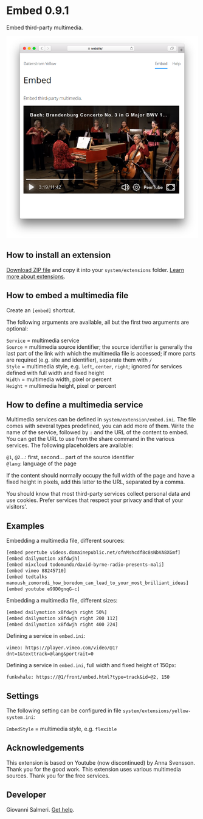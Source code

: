 # Embed 0.9.1

Embed third-party multimedia.

<p align="center"><img src="SCREENSHOT.png" alt="Screenshot"></p>

## How to install an extension

[Download ZIP file](https://github.com/GiovanniSalmeri/yellow-embed/archive/refs/heads/main.zip) and copy it into your `system/extensions` folder. [Learn more about extensions](https://github.com/annaesvensson/yellow-update).

## How to embed a multimedia file

Create an `[embed]` shortcut. 

The following arguments are available, all but the first two arguments are optional:
 
`Service` = multimedia service  
`Source` = multimedia source identifier; the source identifier is generally the last part of the link with which the multimedia file is accessed; if more parts are required (e.g. site and identifier), separate them with `/`  
`Style` = multimedia style, e.g. `left`, `center`, `right`; ignored for services defined with full width and fixed height  
`Width` = multimedia width, pixel or percent  
`Height` = multimedia height, pixel or percent  

## How to define a multimedia service

Multimedia services can be defined in `system/extension/embed.ini`. The file comes with several types predefined, you can add more of them. Write the name of the service, followed by `:` and the URL of the content to embed. You can get the URL to use from the share command in the various services. The following placeholders are available:

`@1`, `@2`...: first, second... part of the source identifier  
`@lang`: language of the page  

If the content should normally occupy the full width of the page and have a fixed height in pixels, add this latter to the URL, separated by a comma.

You should know that most third-party services collect personal data and use cookies. Prefer services that respect your privacy and that of your visitors'.

## Examples

Embedding a multimedia file, different sources:

    [embed peertube videos.domainepublic.net/ofnMshcdf8c8sNbVA8XGmf]
    [embed dailymotion x8fdwjh]
    [embed mixcloud todomundo/david-byrne-radio-presents-mali]
    [embed vimeo 88245710]
    [embed tedtalks manoush_zomorodi_how_boredom_can_lead_to_your_most_brilliant_ideas]
    [embed youtube e99D0gnqG-c]

Embedding a multimedia file, different sizes:

    [embed dailymotion x8fdwjh right 50%]
    [embed dailymotion x8fdwjh right 200 112]
    [embed dailymotion x8fdwjh right 400 224]

Defining a service in `embed.ini`:

    vimeo: https://player.vimeo.com/video/@1?dnt=1&texttrack=@lang&portrait=0

Defining a service in `embed.ini`, full width and fixed height of 150px:

    funkwhale: https://@1/front/embed.html?type=track&id=@2, 150

## Settings

The following setting can be configured in file `system/extensions/yellow-system.ini`:

`EmbedStyle` = multimedia style, e.g. `flexible`  

## Acknowledgements

This extension is based on Youtube (now discontinued) by Anna Svensson. Thank you for the good work. This extension uses various multimedia sources. Thank you for the free services.

## Developer

Giovanni Salmeri. [Get help](https://datenstrom.se/yellow/help/).
